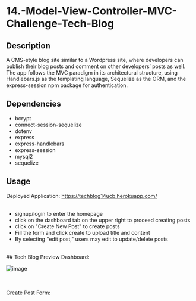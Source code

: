 # 14.-Model-View-Controller-MVC-Challenge-Tech-Blog

## Description
A CMS-style blog site similar to a Wordpress site, where developers can publish their blog posts and comment on other developers’ posts as well. <br/>
The app follows the MVC paradigm in its architectural structure, using Handlebars.js as the templating language, Sequelize as the ORM, and the <br/> 
express-session npm package for authentication.

## Dependencies
* bcrypt
* connect-session-sequelize
* dotenv
* express
* express-handlebars
* express-session
* mysql2
* sequelize

## Usage
Deployed Application: https://techblog14ucb.herokuapp.com/
<br/>
<br/>
* signup/login to enter the homepage
* click on the dashboard tab on the upper right to proceed creating posts
* click on "Create New Post" to create posts
* Fill the form and click create to upload title and content
* By selecting "edit post," users may edit to update/delete posts
<br/>
## Tech Blog Preview
Dashboard: <br/>

![image](https://user-images.githubusercontent.com/100250064/187018107-1c4caf25-065b-44c9-ad22-79ec13078b01.png)

<br/>
<br/>
Create Post Form: <br/>


